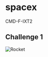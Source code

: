 # spacex
CMD-F-IXT2

## Challenge 1
![Rocket](https://i.pinimg.com/originals/77/52/ac/7752acf783fd0421ef76c28a5af82c7d.gif "Cool right?")
